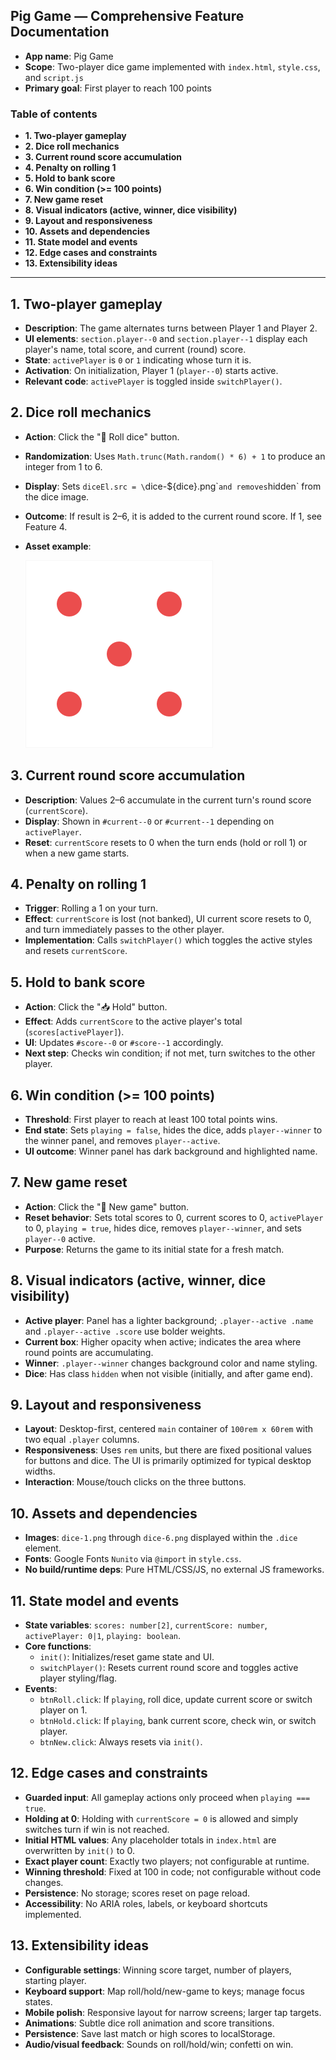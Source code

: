 ## Pig Game — Comprehensive Feature Documentation

- **App name**: Pig Game
- **Scope**: Two-player dice game implemented with `index.html`, `style.css`, and `script.js`
- **Primary goal**: First player to reach 100 points

### Table of contents
- **1. Two-player gameplay**
- **2. Dice roll mechanics**
- **3. Current round score accumulation**
- **4. Penalty on rolling 1**
- **5. Hold to bank score**
- **6. Win condition (>= 100 points)**
- **7. New game reset**
- **8. Visual indicators (active, winner, dice visibility)**
- **9. Layout and responsiveness**
- **10. Assets and dependencies**
- **11. State model and events**
- **12. Edge cases and constraints**
- **13. Extensibility ideas**

---

## 1. Two-player gameplay
- **Description**: The game alternates turns between Player 1 and Player 2.
- **UI elements**: `section.player--0` and `section.player--1` display each player's name, total score, and current (round) score.
- **State**: `activePlayer` is `0` or `1` indicating whose turn it is.
- **Activation**: On initialization, Player 1 (`player--0`) starts active.
- **Relevant code**: `activePlayer` is toggled inside `switchPlayer()`.

## 2. Dice roll mechanics
- **Action**: Click the "🎲 Roll dice" button.
- **Randomization**: Uses `Math.trunc(Math.random() * 6) + 1` to produce an integer from 1 to 6.
- **Display**: Sets `diceEl.src = \`dice-${dice}.png\`` and removes `hidden` from the dice image.
- **Outcome**: If result is 2–6, it is added to the current round score. If 1, see Feature 4.
- **Asset example**:
  
  ![Dice example](../dice-5.png)

## 3. Current round score accumulation
- **Description**: Values 2–6 accumulate in the current turn's round score (`currentScore`).
- **Display**: Shown in `#current--0` or `#current--1` depending on `activePlayer`.
- **Reset**: `currentScore` resets to 0 when the turn ends (hold or roll 1) or when a new game starts.

## 4. Penalty on rolling 1
- **Trigger**: Rolling a 1 on your turn.
- **Effect**: `currentScore` is lost (not banked), UI current score resets to 0, and turn immediately passes to the other player.
- **Implementation**: Calls `switchPlayer()` which toggles the active styles and resets `currentScore`.

## 5. Hold to bank score
- **Action**: Click the "📥 Hold" button.
- **Effect**: Adds `currentScore` to the active player's total (`scores[activePlayer]`).
- **UI**: Updates `#score--0` or `#score--1` accordingly.
- **Next step**: Checks win condition; if not met, turn switches to the other player.

## 6. Win condition (>= 100 points)
- **Threshold**: First player to reach at least 100 total points wins.
- **End state**: Sets `playing = false`, hides the dice, adds `player--winner` to the winner panel, and removes `player--active`.
- **UI outcome**: Winner panel has dark background and highlighted name.

## 7. New game reset
- **Action**: Click the "🔄 New game" button.
- **Reset behavior**: Sets total scores to 0, current scores to 0, `activePlayer` to 0, `playing = true`, hides dice, removes `player--winner`, and sets `player--0` active.
- **Purpose**: Returns the game to its initial state for a fresh match.

## 8. Visual indicators (active, winner, dice visibility)
- **Active player**: Panel has a lighter background; `.player--active .name` and `.player--active .score` use bolder weights.
- **Current box**: Higher opacity when active; indicates the area where round points are accumulating.
- **Winner**: `.player--winner` changes background color and name styling.
- **Dice**: Has class `hidden` when not visible (initially, and after game end).

## 9. Layout and responsiveness
- **Layout**: Desktop-first, centered `main` container of `100rem x 60rem` with two equal `.player` columns.
- **Responsiveness**: Uses `rem` units, but there are fixed positional values for buttons and dice. The UI is primarily optimized for typical desktop widths.
- **Interaction**: Mouse/touch clicks on the three buttons.

## 10. Assets and dependencies
- **Images**: `dice-1.png` through `dice-6.png` displayed within the `.dice` element.
- **Fonts**: Google Fonts `Nunito` via `@import` in `style.css`.
- **No build/runtime deps**: Pure HTML/CSS/JS, no external JS frameworks.

## 11. State model and events
- **State variables**: `scores: number[2]`, `currentScore: number`, `activePlayer: 0|1`, `playing: boolean`.
- **Core functions**:
  - `init()`: Initializes/reset game state and UI.
  - `switchPlayer()`: Resets current round score and toggles active player styling/flag.
- **Events**:
  - `btnRoll.click`: If `playing`, roll dice, update current score or switch player on 1.
  - `btnHold.click`: If `playing`, bank current score, check win, or switch player.
  - `btnNew.click`: Always resets via `init()`.

## 12. Edge cases and constraints
- **Guarded input**: All gameplay actions only proceed when `playing === true`.
- **Holding at 0**: Holding with `currentScore = 0` is allowed and simply switches turn if win is not reached.
- **Initial HTML values**: Any placeholder totals in `index.html` are overwritten by `init()` to 0.
- **Exact player count**: Exactly two players; not configurable at runtime.
- **Winning threshold**: Fixed at 100 in code; not configurable without code changes.
- **Persistence**: No storage; scores reset on page reload.
- **Accessibility**: No ARIA roles, labels, or keyboard shortcuts implemented.

## 13. Extensibility ideas
- **Configurable settings**: Winning score target, number of players, starting player.
- **Keyboard support**: Map roll/hold/new-game to keys; manage focus states.
- **Mobile polish**: Responsive layout for narrow screens; larger tap targets.
- **Animations**: Subtle dice roll animation and score transitions.
- **Persistence**: Save last match or high scores to localStorage.
- **Audio/visual feedback**: Sounds on roll/hold/win; confetti on win.